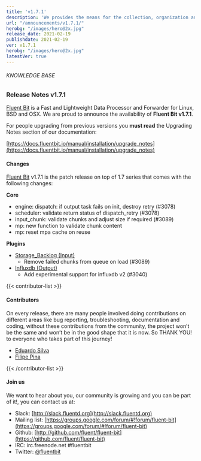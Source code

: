```yaml
---
title: 'v1.7.1'
description: 'We provides the means for the collection, organization and computerized retrieval of knowledgeand Lightweight Data Forwarder for Linux, BSD and OSX. We are proud to announce the availability of Fluent Bit v1.7.1.'
url: "/announcements/v1.7.1/"
herobg: "/images/hero@2x.jpg"
release_date: 2021-02-19
publishdate: 2021-02-19
ver: v1.7.1
herobg: "/images/hero@2x.jpg"
latestVer: true
---
```


###### KNOWLEDGE BASE

### Release Notes v1.7.1

[Fluent Bit](https://fluentbit.io) is a Fast and Lightweight Data Processor and Forwarder for Linux, BSD and OSX. We are proud to announce the availability of **Fluent Bit v1.7.1**.

For people upgrading from previous versions you **must read** the Upgrading Notes section of our documentation:

[https://docs.fluentbit.io/manual/installation/upgrade_notes](https://docs.fluentbit.io/manual/installation/upgrade_notes)

#### Changes

[Fluent Bit](https://fluentbit.io) v1.7.1 is the patch release on top of 1.7 series that comes with the following changes:


**Core**

* engine: dispatch: if output task fails on init, destroy retry (#3078)
* scheduler: validate return status of dispatch_retry (#3078)
* input_chunk: validate chunks and adjust size if required (#3089)
* mp: new function to validate chunk content
* mp: reset mpa cache on reuse



**Plugins**

* [Storage_Backlog (Input)](https://docs.fluentbit.io/manual/pipeline/inputs/storage_backlog/)
  * Remove failed chunks from queue on load (#3089)
* [Influxdb (Output)](https://docs.fluentbit.io/manual/pipeline/outputs/influxdb/)
  * Add experimental support for influxdb v2 (#3040)



{{< contributor-list >}}

#### Contributors

On every release, there are many people involved doing contributions on different areas like bug reporting, troubleshooting, documentation and coding, without these contributions from the community, the project won’t be the same and won’t be in the good shape that it is now. So THANK YOU! to everyone who takes part of this journey!

* [Eduardo Silva](https://github.com/edsiper)
* [Filipe Pina](https://github.com/fopina)

{{< /contributor-list >}}

#### Join us

We want to hear about you, our community is growing and you can be part of it!, you can contact us at:

* Slack: [http://slack.fluentd.org](http://slack.fluentd.org)
* Mailing list: [https://groups.google.com/forum/#!forum/fluent-bit](https://groups.google.com/forum/#!forum/fluent-bit)
* Github: [http://github.com/fluent/fluent-bit](https://github.com/fluent/fluent-bit)
* IRC: irc.freenode.net #fluentbit
* Twitter: [@fluentbit](https://twitter.com/fluentbit)